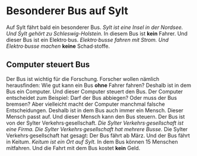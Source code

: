 # Besonderer Bus auf Sylt

Auf Sylt fährt bald ein besonderer Bus. 
*Sylt ist eine Insel in der Nordsee.* 
*Und Sylt gehört zu Schleswig-Holstein.* In diesem Bus ist **kein** Fahrer. Und dieser Bus ist ein Elektro·bus. 
*Elektro·busse fahren mit Strom.* 
*Und Elektro·busse machen* **keine** Schad·stoffe. 

## Computer steuert Bus
Der Bus ist wichtig für die Forschung. Forscher wollen nämlich herausfinden: Wie gut kann ein Bus **ohne** Fahrer fahren? Deshalb ist in dem Bus ein Computer. Und dieser Computer steuert den Bus. Der Computer entscheidet zum Beispiel: Darf der Bus abbiegen? Oder muss der Bus bremsen? Aber vielleicht macht der Computer manchmal falsche Entscheidungen. Deshalb ist in dem Bus auch immer ein Mensch. Dieser Mensch passt auf. Und dieser Mensch kann den Bus steuern. 
Der Bus ist von der Sylter Verkehrs·gesellschaft. 
*Die Sylter Verkehrs·gesellschaft ist eine Firma.* 
*Die Sylter Verkehrs·gesellschaft hat mehrere Busse.* Die Sylter Verkehrs·gesellschaft hat gesagt: Der Bus fährt ab März. Und der Bus fährt in Keitum. 
*Keitum ist ein Ort auf Sylt.* In dem Bus können 15 Menschen mitfahren. Und die Fahrt mit dem Bus kostet **kein** Geld. 
